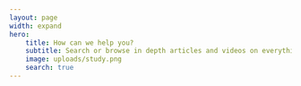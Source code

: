 ```yaml
---
layout: page
width: expand
hero:
    title: How can we help you?
    subtitle: Search or browse in depth articles and videos on everything on the Kirki Framework for the WordPress Customizer.
    image: uploads/study.png
    search: true
---
```

